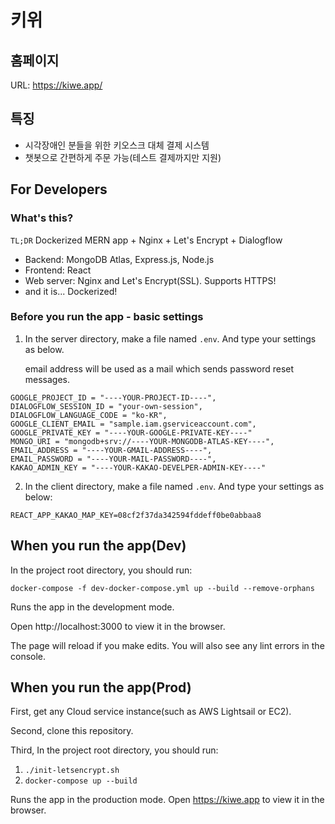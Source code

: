 # 키위

## 홈페이지

URL: https://kiwe.app/

## 특징

- 시각장애인 분들을 위한 키오스크 대체 결제 시스템
- 챗봇으로 간편하게 주문 가능(테스트 결제까지만 지원)

## For Developers

### What's this?

`TL;DR` Dockerized MERN app + Nginx + Let's Encrypt + Dialogflow

- Backend: MongoDB Atlas, Express.js, Node.js
- Frontend: React
- Web server: Nginx and Let's Encrypt(SSL). Supports HTTPS!
- and it is... Dockerized!

### Before you run the app - basic settings

1. In the server directory, make a file named `.env`.
   And type your settings as below.

   email address will be used as a mail which sends password reset messages.

```
GOOGLE_PROJECT_ID = "----YOUR-PROJECT-ID----",
DIALOGFLOW_SESSION_ID = "your-own-session",
DIALOGFLOW_LANGUAGE_CODE = "ko-KR",
GOOGLE_CLIENT_EMAIL = "sample.iam.gserviceaccount.com",
GOOGLE_PRIVATE_KEY = "----YOUR-GOOGLE-PRIVATE-KEY----"
MONGO_URI = "mongodb+srv://----YOUR-MONGODB-ATLAS-KEY----",
EMAIL_ADDRESS = "----YOUR-GMAIL-ADDRESS----",
EMAIL_PASSWORD = "----YOUR-MAIL-PASSWORD----",
KAKAO_ADMIN_KEY = "----YOUR-KAKAO-DEVELPER-ADMIN-KEY----"
```

2. In the client directory, make a file named `.env`.
   And type your settings as below:

```
REACT_APP_KAKAO_MAP_KEY=08cf2f37da342594fddeff0be0abbaa8
```

## When you run the app(Dev)

In the project root directory, you should run:

`docker-compose -f dev-docker-compose.yml up --build --remove-orphans`

Runs the app in the development mode.

Open http://localhost:3000 to view it in the browser.

The page will reload if you make edits.
You will also see any lint errors in the console.

## When you run the app(Prod)

First, get any Cloud service instance(such as AWS Lightsail or EC2).

Second, clone this repository.

Third, In the project root directory, you should run:

1. `./init-letsencrypt.sh`
2. `docker-compose up --build`

Runs the app in the production mode.
Open https://kiwe.app to view it in the browser.
